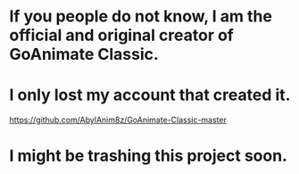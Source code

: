 # If you people do not know, I am the official and original creator of GoAnimate Classic.


# I only lost my account that created it.



https://github.com/AbylAnim8z/GoAnimate-Classic-master


# I might be trashing this project soon.
